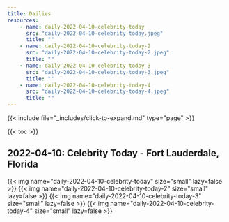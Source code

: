 ```yaml
---
title: Dailies
resources:
    - name: daily-2022-04-10-celebrity-today
      src: "daily-2022-04-10-celebrity-today.jpeg"
      title: ""
    - name: daily-2022-04-10-celebrity-today-2
      src: "daily-2022-04-10-celebrity-today-2.jpeg"
      title: ""
    - name: daily-2022-04-10-celebrity-today-3
      src: "daily-2022-04-10-celebrity-today-3.jpeg"
      title: ""
    - name: daily-2022-04-10-celebrity-today-4
      src: "daily-2022-04-10-celebrity-today-4.jpeg"
      title: ""
---
```


{{< include file="_includes/click-to-expand.md" type="page" >}}

{{< toc >}}

## 2022-04-10: Celebrity Today - Fort Lauderdale, Florida

{{< img name="daily-2022-04-10-celebrity-today" size="small" lazy=false >}}
{{< img name="daily-2022-04-10-celebrity-today-2" size="small" lazy=false >}}
{{< img name="daily-2022-04-10-celebrity-today-3" size="small" lazy=false >}}
{{< img name="daily-2022-04-10-celebrity-today-4" size="small" lazy=false >}}
